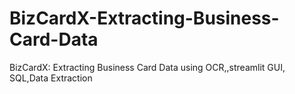 # BizCardX-Extracting-Business-Card-Data
BizCardX: Extracting Business Card Data using OCR,,streamlit GUI, SQL,Data Extraction
